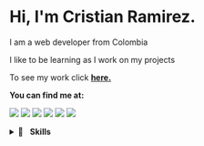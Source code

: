 # Hi, I'm Cristian Ramirez.

I am a web developer from Colombia

I like to be learning as I work on my projects

To see my work click [**here.**]()

**You can find me at:**

[<img src="https://img.shields.io/badge/website-000000?style=for-the-badge&logo=About.me&logoColor=white">]()
<a href="mailto:ccrhdbj@outlook.com"><img src="https://img.shields.io/badge/Gmail-D14836?style=for-the-badge&logo=gmail&logoColor=white"></a>
[<img src="https://img.shields.io/badge/Twitter-1DA1F2?style=for-the-badge&logo=twitter&logoColor=white"/>](https://twitter.com/rCristianHR)
[<img src="https://img.shields.io/badge/LinkedIn-0077B5?style=for-the-badge&logo=linkedin&logoColor=white"/>](www.linkedin.com/in/rCristianH)
[<img src="https://img.shields.io/badge/-Sololearn-3a464b?style=for-the-badge&logo=Sololearn&logoColor=white"/>](https://www.sololearn.com/profile/11864771)
[<img src="https://img.shields.io/badge/Platzi-98CA3F?style=for-the-badge&logo=platzi&logoColor=white">](https://platzi.com/p/rCristianH/)
<!--https://github.com/alexandresanlim/Badges4-README.md-Profile#-social--->

<details>
<summary>🚀&nbsp;&nbsp;&nbsp;<b>Skills</b></summary>
<br/>
<!-- <img src="https://img.shields.io/badge/java-%23ea2e2e.svg?&style=for-the-badge&logo=java&logoColor=white" alt="Java"/> -->
<img src="https://img.shields.io/badge/Python-FFD43B?style=for-the-badge&logo=python&logoColor=blue" alt="Python"/>
<img src="https://img.shields.io/badge/JavaScript-323330?style=for-the-badge&logo=javascript&logoColor=F7DF1E" alt="JavaScript"/>
<img src="https://img.shields.io/badge/HTML5-E34F26?style=for-the-badge&logo=html5&logoColor=white" alt="HTML5"/>
<img src="https://img.shields.io/badge/CSS3-1572B6?style=for-the-badge&logo=css3&logoColor=white" alt="CSS3"/>
<img src="https://img.shields.io/badge/Node.js-339933?style=for-the-badge&logo=nodedotjs&logoColor=white" alt="NodeJS"/>
<img src="https://img.shields.io/badge/React-20232A?style=for-the-badge&logo=react&logoColor=61DAFB" alt="React"/>
<img src="https://img.shields.io/badge/next.js-000000?style=for-the-badge&logo=nextdotjs&logoColor=white" alt="NextJS"/>
<img src="https://img.shields.io/badge/MongoDB-4EA94B?style=for-the-badge&logo=mongodb&logoColor=white" alt="MongoDB"/>
<img src="https://img.shields.io/badge/GIT-E44C30?style=for-the-badge&logo=git&logoColor=white" alt="Git"/>
<img src="https://img.shields.io/badge/MySQL-005C84?style=for-the-badge&logo=mysql&logoColor=white"/>
<img src="https://img.shields.io/badge/GNU%20Bash-4EAA25?style=for-the-badge&logo=GNU%20Bash&logoColor=white">
<p align="left"> <img src="https://komarev.com/ghpvc/?username=rCristianH&label=Views&color=0e75b6&style=flat" alt="rCristianH" /> </p>
</details>
